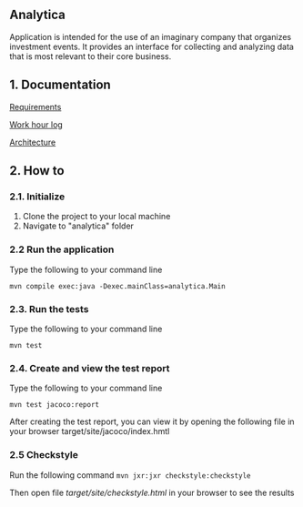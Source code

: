 ## Analytica

Application is intended for the use of an imaginary company that organizes investment events.
It provides an interface for collecting and analyzing data that is most relevant to their core business.

## 1. Documentation

[Requirements](https://github.com/MikaelTornwall/ot-harjoitustyo/tree/master/documentation/requirements.md)

[Work hour log](https://github.com/MikaelTornwall/ot-harjoitustyo/tree/master/documentation/workhours.md)

[Architecture](https://github.com/MikaelTornwall/ot-harjoitustyo/tree/master/documentation/architecture.md)

## 2. How to

### 2.1. Initialize

1. Clone the project to your local machine
2. Navigate to "analytica" folder

### 2.2 Run the application

Type the following to your command line

`mvn compile exec:java -Dexec.mainClass=analytica.Main`

### 2.3. Run the tests

Type the following to your command line

`mvn test`

### 2.4. Create and view the test report

Type the following to your command line

`mvn test jacoco:report`

After creating the test report, you can view it by opening the following file in your browser target/site/jacoco/index.hmtl

### 2.5 Checkstyle

Run the following command `mvn jxr:jxr checkstyle:checkstyle`

Then open file _target/site/checkstyle.html_ in your browser to see the results
